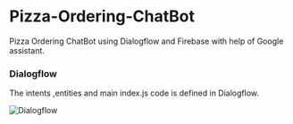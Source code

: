 # Pizza-Ordering-ChatBot
Pizza Ordering ChatBot using Dialogflow and Firebase with help of Google assistant.

### Dialogflow
The intents ,entities and main index.js code is defined in Dialogflow.

![Dialogflow](https://github.com/vinaysomawat/Pizza-Ordering-ChatBot/blob/master/img/dailogflow.png)

